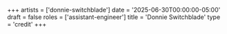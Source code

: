 +++
artists = ['donnie-switchblade']
date = '2025-06-30T00:00:00-05:00'
draft = false
roles = ['assistant-engineer']
title = 'Donnie Switchblade'
type = 'credit'
+++
